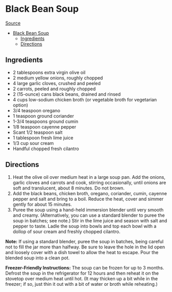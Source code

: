# Black Bean Soup

[Source](https://www.onceuponachef.com/recipes/black-bean-soup.html)

- [Black Bean Soup](#black-bean-soup)
  - [Ingredients](#ingredients)
  - [Directions](#directions)

## Ingredients

- 2 tablespoons extra virgin olive oil
- 2 medium yellow onions, roughly chopped
- 4 large garlic cloves, crushed and peeled
- 2 carrots, peeled and roughly chopped
- 2 (15-ounce) cans black beans, drained and rinsed
- 4 cups low-sodium chicken broth (or vegetable broth for vegetarian option)
- 3/4 teaspoon oregano
- 1 teaspoon ground coriander
- 1-3/4 teaspoons ground cumin
- 1/8 teaspoon cayenne pepper
- Scant 1/2 teaspoon salt
- 1 tablespoon fresh lime juice
- 1/3 cup sour cream
- Handful chopped fresh cilantro

## Directions

1. Heat the olive oil over medium heat in a large soup pan. Add the onions, garlic cloves and carrots and cook, stirring occasionally, until onions are soft and translucent, about 8 minutes. Do not brown.
2. Add the black beans, chicken broth, oregano, coriander, cumin, cayenne pepper and salt and bring to a boil. Reduce the heat, cover and simmer gently for about 15 minutes.
3. Puree the soup using a hand-held immersion blender until very smooth and creamy. (Alternatively, you can use a standard blender to puree the soup in batches; see note.) Stir in the lime juice and season with salt and pepper to taste. Ladle the soup into bowls and top each bowl with a dollop of sour cream and freshly chopped cilantro.

**Note:** If using a standard blender, puree the soup in batches, being careful not to fill the jar more than halfway. Be sure to leave the hole in the lid open and loosely cover with a dish towel to allow the heat to escape. Pour the blended soup into a clean pot.

**Freezer-Friendly Instructions:** The soup can be frozen for up to 3 months. Defrost the soup in the refrigerator for 12 hours and then reheat it on the stovetop over medium heat until hot. (It may thicken up a bit while in the freezer; if so, just thin it out with a bit of water or broth while reheating.)
